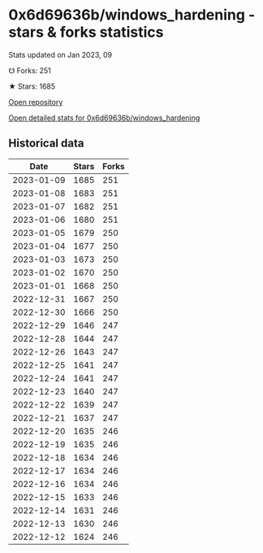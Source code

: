 # 0x6d69636b/windows_hardening - stars & forks statistics

Stats updated on Jan 2023, 09

☋ Forks: 251

★ Stars: 1685

[Open repository](https://github.com/0x6d69636b/windows_hardening)

[Open detailed stats for 0x6d69636b/windows_hardening](https://reviewgithub.com/rep/0x6d69636b/windows_hardening)

## Historical data
| Date | Stars | Forks |
|------|-------|-------|
| 2023-01-09 | 1685 | 251 | 
| 2023-01-08 | 1683 | 251 | 
| 2023-01-07 | 1682 | 251 | 
| 2023-01-06 | 1680 | 251 | 
| 2023-01-05 | 1679 | 250 | 
| 2023-01-04 | 1677 | 250 | 
| 2023-01-03 | 1673 | 250 | 
| 2023-01-02 | 1670 | 250 | 
| 2023-01-01 | 1668 | 250 | 
| 2022-12-31 | 1667 | 250 | 
| 2022-12-30 | 1666 | 250 | 
| 2022-12-29 | 1646 | 247 | 
| 2022-12-28 | 1644 | 247 | 
| 2022-12-26 | 1643 | 247 | 
| 2022-12-25 | 1641 | 247 | 
| 2022-12-24 | 1641 | 247 | 
| 2022-12-23 | 1640 | 247 | 
| 2022-12-22 | 1639 | 247 | 
| 2022-12-21 | 1637 | 247 | 
| 2022-12-20 | 1635 | 246 | 
| 2022-12-19 | 1635 | 246 | 
| 2022-12-18 | 1634 | 246 | 
| 2022-12-17 | 1634 | 246 | 
| 2022-12-16 | 1634 | 246 | 
| 2022-12-15 | 1633 | 246 | 
| 2022-12-14 | 1631 | 246 | 
| 2022-12-13 | 1630 | 246 | 
| 2022-12-12 | 1624 | 246 | 

